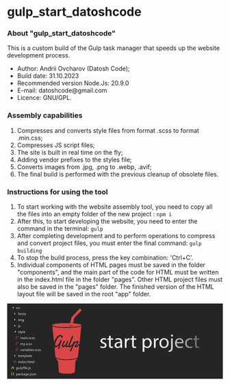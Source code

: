 # gulp_start_datoshcode

<h3> About "gulp_start_datoshcode" </h3>

<p>This is a custom build of the Gulp task manager that speeds up the website development process.</p>
<ul>
<li>Author: Andrii Ovcharov (Datosh Code);</li>
<li>Build date: 31.10.2023</li>
<li>Recommended version Node.Js: 20.9.0</li>
<li>E-mail: datoshcode@gmail.com</li>
<li>Licence: GNU/GPL.</li>
</ul>

<h3> Assembly capabilities </h3>

<ol>
<li>Compresses and converts style files from format .scss to format .min.css;</li>
<li>Compresses JS script files;</li>
<li>The site is built in real time on the fly;</li>
<li>Adding vendor prefixes to the styles file;</li>
<li>Converts images from .jpg, .png to .webp, .avif;</li>
<li>The final build is performed with the previous cleanup of obsolete files.</li>
</ol>


<h3> Instructions for using the tool </h3> 
<ol>
<li>To start working with the website assembly tool, you need to copy all the files into an empty folder of the new project : 
<code>npm i</code> </li>

<li>After this, to start developing the website, you need to enter the command in the terminal:
<code>gulp</code> </li>

<li>After completing development and to perform operations to compress and convert project files, you must enter the final command:
<code>gulp building</code> </li>

<li>To stop the build process, press the key combination: 'Ctrl+C'. </li>

<li>Individual components of HTML pages must be saved in the folder "components", and the main part of the code for HTML must be written in the index.html file in the folder "pages". Other HTML project files must also be saved in the "pages" folder. The finished version of the HTML layout file will be saved in the root "app" folder. </li>
</ol>

<img src="img.png" alt="image">
